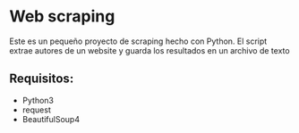 # Web scraping

Este es un pequeño proyecto de scraping hecho con Python. El script extrae autores de un website y guarda los resultados en un archivo de texto

## Requisitos:

- Python3
- request
- BeautifulSoup4

